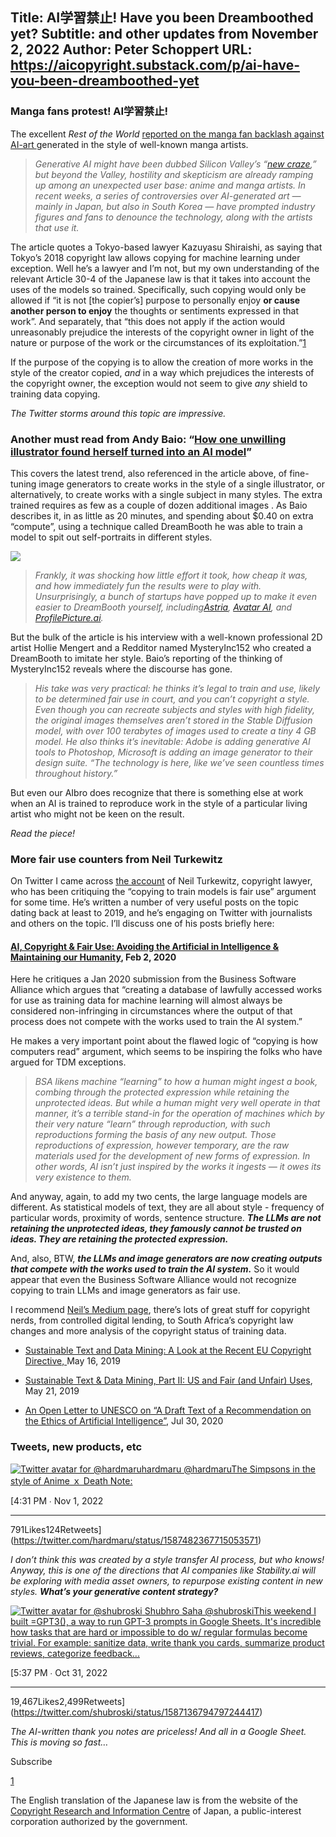 Title: AI学習禁止! Have you been Dreamboothed yet?
Subtitle: and other updates from November 2, 2022
Author: Peter Schoppert
URL: https://aicopyright.substack.com/p/ai-have-you-been-dreamboothed-yet
---
### Manga fans protest! AI学習禁止! 

The excellent _Rest of the World_ [reported on the manga fan backlash against AI-art ](https://restofworld.org/2022/ai-backlash-anime-artists/)generated in the style of well-known manga artists. 

> _Generative AI might have been dubbed Silicon Valley’s “[new craze](https://www.nytimes.com/2022/10/21/technology/generative-ai.html),” but beyond the Valley, hostility and skepticism are already ramping up among an unexpected user base: anime and manga artists. In recent weeks, a series of controversies over AI-generated art — mainly in Japan, but also in South Korea — have prompted industry figures and fans to denounce the technology, along with the artists that use it._

The article quotes a Tokyo-based lawyer Kazuyasu Shiraishi, as saying that Tokyo’s 2018 copyright law allows copying for machine learning under exception. Well he’s a lawyer and I’m not, but my own understanding of the relevant Article 30-4 of the Japanese law is that it takes into account the uses of the models so trained. Specifically, such copying would only be allowed if “it is not [the copier’s] purpose to personally enjoy **or cause another person to enjoy** the thoughts or sentiments expressed in that work”. And separately, that “this does not apply if the action would unreasonably prejudice the interests of the copyright owner in light of the nature or purpose of the work or the circumstances of its exploitation.”[1](https://aicopyright.substack.com/p/ai-have-you-been-dreamboothed-yet#footnote-1-82099108)

If the purpose of the copying is to allow the creation of more works in the style of the creator copied, _and_ in a way which prejudices the interests of the copyright owner, the exception would not seem to give _any_ shield to training data copying. 

_The Twitter storms around this topic are impressive._

###  Another must read from Andy Baio: “[How one unwilling illustrator found herself turned into an AI model](https://waxy.org/2022/11/invasive-diffusion-how-one-unwilling-illustrator-found-herself-turned-into-an-ai-model/)”

This covers the latest trend, also referenced in the article above, of fine-tuning image generators to create works in the style of a single illustrator, or alternatively, to create works with a single subject in many styles. The extra trained requires as few as a couple of dozen additional images . As Baio describes it, in as little as 20 minutes, and spending about $0.40 on extra “compute”, using a technique called DreamBooth he was able to train a model to spit out self-portraits in different styles. 

[![](https://substackcdn.com/image/fetch/w_1456,c_limit,f_auto,q_auto:good,fl_progressive:steep/https%3A%2F%2Fbucketeer-e05bbc84-baa3-437e-9518-adb32be77984.s3.amazonaws.com%2Fpublic%2Fimages%2F50b95d00-3237-4bdf-928f-3e7d9efafe09_2254x1416.png)](https://substackcdn.com/image/fetch/f_auto,q_auto:good,fl_progressive:steep/https%3A%2F%2Fbucketeer-e05bbc84-baa3-437e-9518-adb32be77984.s3.amazonaws.com%2Fpublic%2Fimages%2F50b95d00-3237-4bdf-928f-3e7d9efafe09_2254x1416.png)

> _Frankly, it was shocking how little effort it took, how cheap it was, and how immediately fun the results were to play with. Unsurprisingly, a bunch of startups have popped up to make it even easier to DreamBooth yourself, including[Astria](https://www.astria.ai/), [Avatar AI](https://avatarai.me/), and [ProfilePicture.ai](https://www.profilepicture.ai/)._

But the bulk of the article is his interview with a well-known professional 2D artist Hollie Mengert and a Redditor named MysteryInc152 who created a DreamBooth to imitate her style. Baio’s reporting of the thinking of MysteryInc152 reveals where the discourse has gone.

>  _His take was very practical: he thinks it’s legal to train and use, likely to be determined fair use in court, and you can’t copyright a style. Even though you can recreate subjects and styles with high fidelity, the original images themselves aren’t stored in the Stable Diffusion model, with over 100 terabytes of images used to create a tiny 4 GB model. He also thinks it’s inevitable: Adobe is adding generative AI tools to Photoshop, Microsoft is adding an image generator to their design suite. “The technology is here, like we’ve seen countless times throughout history.”_

But even our AIbro does recognize that there is something else at work when an AI is trained to reproduce work in the style of a particular living artist who might not be keen on the result. 

_Read the piece!_

### More fair use counters from Neil Turkewitz

On Twitter I came across [the account](https://twitter.com/neilturkewitz) of Neil Turkewitz, copyright lawyer, who has been critiquing the “copying to train models is fair use” argument for some time. He’s written a number of very useful posts on the topic dating back at least to 2019, and he’s engaging on Twitter with journalists and others on the topic. I’ll discuss one of his posts briefly here:

#### [AI, Copyright & Fair Use: Avoiding the Artificial in Intelligence & Maintaining our Humanity](https://medium.com/@nturkewitz_56674/ai-copyright-fair-use-avoiding-the-artificial-in-intelligence-maintaining-our-humanity-82af5f48ca37), Feb 2, 2020

Here he critiques a Jan 2020 submission from the Business Software Alliance which argues that “creating a database of lawfully accessed works for use as training data for machine learning will almost always be considered non-infringing in circumstances where the output of that process does not compete with the works used to train the AI system.” 

He makes a very important point about the flawed logic of “copying is how computers read” argument, which seems to be inspiring the folks who have argued for TDM exceptions.

>  _BSA likens machine “learning” to how a human might ingest a book, combing through the protected expression while retaining the unprotected ideas. But while a human might very well operate in that manner, it’s a terrible stand-in for the operation of machines which by their very nature “learn” through reproduction, with such reproductions forming the basis of any new output. Those reproductions of expression, however temporary, are the raw materials used for the development of new forms of expression. In other words, AI isn’t just inspired by the works it ingests — it owes its very existence to them._

And anyway, again, to add my two cents, the large language models are different. As statistical models of text, they are all about style - frequency of particular words, proximity of words, sentence structure. _**The LLMs are not retaining the unprotected ideas, they famously cannot be trusted on ideas. They are retaining the protected expression.**_

And, also, BTW, _**the LLMs and image generators are now creating outputs that compete with the works used to train the AI system.**_ So it would appear that even the Business Software Alliance would not recognize copying to train LLMs and image generators as fair use.

I recommend [Neil’s Medium page](https://medium.com/@nturkewitz_56674), there’s lots of great stuff for copyright nerds, from controlled digital lending, to South Africa’s copyright law changes and more analysis of the copyright status of training data. 

  * [Sustainable Text and Data Mining: A Look at the Recent EU Copyright Directive, ](https://medium.com/@nturkewitz_56674/sustainable-text-and-data-mining-an-look-at-the-recent-eu-copyright-directive-9ea13ba05f60)May 16, 2019

  * [Sustainable Text & Data Mining, Part II: US and Fair (and Unfair) Uses](https://medium.com/@nturkewitz_56674/sustainable-text-data-mining-part-ii-us-and-fair-and-unfair-uses-770e4aad705), May 21, 2019

  * [An Open Letter to UNESCO on “A Draft Text of a Recommendation on the Ethics of Artificial Intelligence”](https://medium.com/@nturkewitz_56674/an-open-letter-to-unesco-on-a-draft-text-of-a-recommendation-on-the-ethics-of-artificial-6e999ac672c7), Jul 30, 2020




### Tweets, new products, etc

[![Twitter avatar for @hardmaru](https://substackcdn.com/image/twitter_name/w_96/hardmaru.jpg)hardmaru @hardmaruThe Simpsons in the style of Anime ｘ Death Note: ](https://twitter.com/hardmaru/status/1587482367715053571)

[4:31 PM ∙ Nov 1, 2022

* * *

791Likes124Retweets](https://twitter.com/hardmaru/status/1587482367715053571)

 _I don’t *think* this was created by a style transfer AI process, but who knows! Anyway, this is one of the directions that AI companies like Stability.ai will be exploring with media asset owners, to repurpose existing content in new styles. **What’s your generative content strategy?**_

[![Twitter avatar for @shubroski](https://substackcdn.com/image/twitter_name/w_96/shubroski.jpg) Shubhro Saha @shubroskiThis weekend I built =GPT3(), a way to run GPT-3 prompts in Google Sheets. It's incredible how tasks that are hard or impossible to do w/ regular formulas become trivial. For example: sanitize data, write thank you cards, summarize product reviews, categorize feedback... ](https://twitter.com/shubroski/status/1587136794797244417)

[5:37 PM ∙ Oct 31, 2022

* * *

19,467Likes2,499Retweets](https://twitter.com/shubroski/status/1587136794797244417)

 _The AI-written thank you notes are priceless! And all in a Google Sheet. This is moving so fast…_

Subscribe

[1](https://aicopyright.substack.com/p/ai-have-you-been-dreamboothed-yet#footnote-anchor-1-82099108)

The English translation of the Japanese law is from the website of the [Copyright Research and Information Centre](https://www.cric.or.jp/english/cric/index.html) of Japan, a public-interest corporation authorized by the government.

